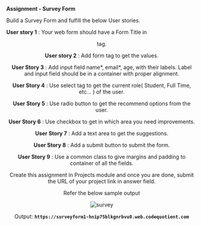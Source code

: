 **Assignment - Survey Form**

Build a Survey Form and fulfill the below User stories.

**User story 1** : Your web form should have a Form Title in <header> tag.

**User story 2** : Add form tag to get the values.

**User Story 3** : Add input field name*, email*, age, with their labels. Label and input field should be in a container with proper alignment.

**User Story 4** : Use select tag to get the current role( Student, Full Time, etc... ) of the user.

**User Story 5** : Use radio button to get the recommend options from the user.

**User Story 6** : Use checkbox to get in which area you need improvements.

**User Story 7** : Add a text area to get the suggestions.

**User Story 8** : Add a submit button to submit the form.

**User Story 9** : Use a common class to give margins and padding to container of all the fields.

Create this assignment in Projects module and once you are done, submit the URL of your project link in answer field.

Refer the below sample output
  
  ![survey](https://user-images.githubusercontent.com/61765706/123722560-375dd880-d8a6-11eb-95b6-11485be849fd.png)

Output:
  **```https://surveyform1-hnip75blkgnrbvu0.web.codequotient.com```**

